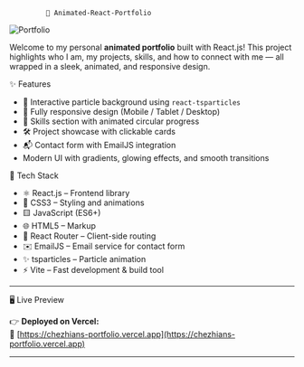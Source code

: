              🚀 Animated-React-Portfolio
![Portfolio](https://github.com/user-attachments/assets/d9b87858-6c4f-4681-9d3d-e75230c94585)

  Welcome to my personal **animated portfolio** built with React.js! This project highlights who I am, my projects, skills, and how to connect with me — all wrapped in a sleek, animated, and responsive design.

 ✨ Features

- 🎇 Interactive particle background using `react-tsparticles`
- 📱 Fully responsive design (Mobile / Tablet / Desktop)
- 🧠 Skills section with animated circular progress
- 🛠️ Project showcase with clickable cards
- 📬 Contact form with EmailJS integration
-    Modern UI with gradients, glowing effects, and smooth transitions
  
 🧰 Tech Stack

- ⚛️ React.js – Frontend library
- 💅 CSS3 – Styling and animations
- 🟨 JavaScript (ES6+)
- 🌐 HTML5 – Markup
- 🔁 React Router – Client-side routing
- ✉️ EmailJS – Email service for contact form
- ✨ tsparticles – Particle animation
- ⚡ Vite – Fast development & build tool

---

 🖥️ Live Preview

👉 **Deployed on Vercel:**  
🔗 [https://chezhians-portfolio.vercel.app](https://chezhians-portfolio.vercel.app)

---
